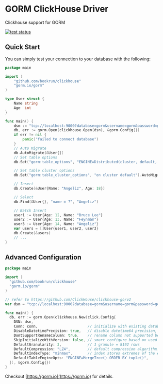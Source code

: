 # GORM ClickHouse Driver

Clickhouse support for GORM

[![test status](https://github.com/go-gorm/clickhouse/workflows/tests/badge.svg?branch=master "test status")](https://github.com/go-gorm/clickhouse/actions)

## Quick Start

You can simply test your connection to your database with the following:

```go
package main

import (
	"github.com/bookrun/clickhouse"
	"gorm.io/gorm"
)

type User struct {
	Name string
	Age  int
}

func main() {
	dsn := "tcp://localhost:9000?database=gorm&username=gorm&password=gorm&read_timeout=10&write_timeout=20"
	db, err := gorm.Open(clickhouse.Open(dsn), &gorm.Config{})
	if err != nil {
		panic("failed to connect database")
	}
	// Auto Migrate
	db.AutoMigrate(&User{})
	// Set table options
	db.Set("gorm:table_options", "ENGINE=Distributed(cluster, default, hits)").AutoMigrate(&User{})

	// Set table cluster options
	db.Set("gorm:table_cluster_options", "on cluster default").AutoMigrate(&User{})

	// Insert
	db.Create(&User{Name: "Angeliz", Age: 18})

	// Select
	db.Find(&User{}, "name = ?", "Angeliz")

	// Batch Insert
	user1 := User{Age: 12, Name: "Bruce Lee"}
	user2 := User{Age: 13, Name: "Feynman"}
	user3 := User{Age: 14, Name: "Angeliz"}
	var users = []User{user1, user2, user3}
	db.Create(&users)
	// ...
}

```

## Advanced Configuration

```go
package main

import (
  "github.com/bookrun/clickhouse"
  "gorm.io/gorm"
)

// refer to https://github.com/ClickHouse/clickhouse-go/v2
var dsn = "tcp://localhost:9000?database=gorm&username=gorm&password=gorm&read_timeout=10&write_timeout=20"

func main() {
  db, err := gorm.Open(clickhouse.New(click.Config{
    DSN: dsn,
    Conn: conn,                       // initialize with existing database conn
    DisableDatetimePrecision: true,   // disable datetime64 precision, not supported before clickhouse 20.4
    DontSupportRenameColumn: true,    // rename column not supported before clickhouse 20.4
    SkipInitializeWithVersion: false, // smart configure based on used version
    DefaultGranularity: 3,            // 1 granule = 8192 rows
    DefaultCompression: "LZ4",        // default compression algorithm. LZ4 is lossless
    DefaultIndexType: "minmax",       // index stores extremes of the expression
    DefaultTableEngineOpts: "ENGINE=MergeTree() ORDER BY tuple()",
  }), &gorm.Config{})
}
```

Checkout [https://gorm.io](https://gorm.io) for details.
